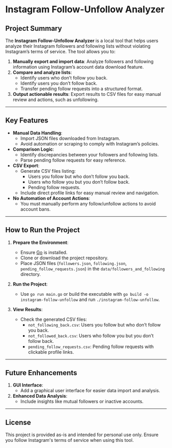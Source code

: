 # Instagram Follow-Unfollow Analyzer

## Project Summary

The **Instagram Follow-Unfollow Analyzer** is a local tool that helps users analyze their Instagram followers and following lists without violating Instagram’s terms of service. The tool allows you to:
1. **Manually export and import data**: Analyze followers and following information using Instagram’s account data download feature.
2. **Compare and analyze lists**:
   - Identify users who don’t follow you back.
   - Identify users you don’t follow back.
   - Transfer pending follow requests into a structured format.
3. **Output actionable results**: Export results to CSV files for easy manual review and actions, such as unfollowing.

---

## Key Features

- **Manual Data Handling**:
  - Import JSON files downloaded from Instagram.
  - Avoid automation or scraping to comply with Instagram’s policies.
- **Comparison Logic**:
  - Identify discrepancies between your followers and following lists.
  - Parse pending follow requests for easy reference.
- **CSV Export**:
  - Generate CSV files listing:
    - Users you follow but who don’t follow you back.
    - Users who follow you but you don’t follow back.
    - Pending follow requests.
  - Include direct profile links for easy manual review and navigation.
- **No Automation of Account Actions**:
  - You must manually perform any follow/unfollow actions to avoid account bans.

---

## How to Run the Project

1. **Prepare the Environment**:
   - Ensure [Go](https://golang.org/) is installed.
   - Clone or download the project repository.
   - Place JSON files (`followers.json`, `following.json`, `pending_follow_requests.json`) in the `data/followers_and_following` directory.

2. **Run the Project**:
   - Use `go run main.go` or build the executable with `go build -o instagram-follow-unfollow` and run `./instagram-follow-unfollow`.

3. **View Results**:
   - Check the generated CSV files:
     - `not_following_back.csv`: Users you follow but who don’t follow you back.
     - `not_followed_back.csv`: Users who follow you but you don’t follow back.
     - `pending_follow_requests.csv`: Pending follow requests with clickable profile links.

---

## Future Enhancements

1. **GUI Interface**:
   - Add a graphical user interface for easier data import and analysis.
2. **Enhanced Data Analysis**:
   - Include insights like mutual followers or inactive accounts.

---

## License

This project is provided as-is and intended for personal use only. Ensure you follow Instagram's terms of service when using this tool.
